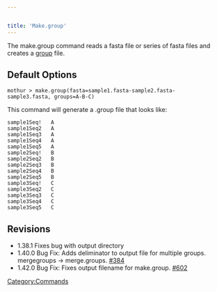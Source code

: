 ```yaml
---


title: 'Make.group'
---
```

The make.group command reads a fasta file or series of fasta files and
creates a [ group](group_file) file.

## Default Options

    mothur > make.group(fasta=sample1.fasta-sample2.fasta-sample3.fasta, groups=A-B-C)

This command will generate a .group file that looks like:

    sample1Seq!   A
    sample1Seq2   A
    sample1Seq3   A
    sample1Seq4   A
    sample1Seq5   A
    sample2Seq!   B
    sample2Seq2   B
    sample2Seq3   B
    sample2Seq4   B
    sample2Seq5   B
    sample3Seq!   C
    sample3Seq2   C
    sample3Seq3   C
    sample3Seq4   C
    sample3Seq5   C

## Revisions

-   1.38.1 Fixes bug with output directory
-   1.40.0 Bug Fix: Adds deliminator to output file for multiple groups.
    mergegroups -\> merge.groups.
    [\#384](https://github.com/mothur/mothur/issues/384)
-   1.42.0 Bug Fix: Fixes output filename for make.group.
    [\#602](https://github.com/mothur/mothur/issues/602)

[Category:Commands](Category:Commands)

